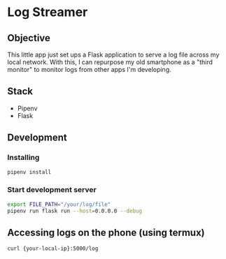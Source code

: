 # Log Streamer

## Objective

This little app just set ups a Flask application to serve a log file across my local network. With this, I can repurpose my old smartphone as a "third monitor" to monitor logs from other apps I'm developing.

## Stack

- Pipenv
- Flask

## Development

### Installing

```sh
pipenv install
```

### Start development server

```sh
export FILE_PATH="/your/log/file"
pipenv run flask run --host=0.0.0.0 --debug
```

## Accessing logs on the phone (using termux)

```sh
curl {your-local-ip}:5000/log
```
